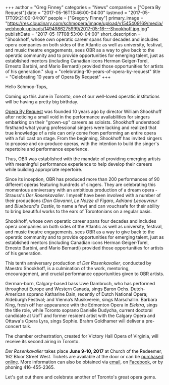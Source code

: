 +++
author = "Greg Finney"
categories = "News"
companies = ["Opera By Request"]
date = "2017-05-16T13:46:00-04:00"
lastmod = "2017-05-17T09:21:00-04:00"
people = ["Gregory Finney"]
primary_image = "https://res.cloudinary.com/schmopera/image/upload/v1545409169/media/webhook-uploads/1494986275999/2017-05-16---Shookhoff.jpg.jpg"
publishDate = "2017-05-17T08:53:00-04:00"
short_description = "Shookhoff, whose own operatic career spans four decades and includes opera companies on both sides of the Atlantic as well as university, festival, and music theatre engagements, sees OBR as a way to give back to the operatic community and to provide opportunities for emerging talent, just as established mentors (including Canadian icons Herman Geiger-Torel, Ernesto Barbini, and Mario Bernardi) provided those opportunities for artists of his generation."
slug = "celebrating-10-years-of-opera-by-request"
title = "Celebrating 10 years of Opera By Request"
+++

Hello Schmop-Tops, 

Coming up this June in Toronto, one of our well-loved operatic institutions will be having a pretty big birthday. 

[Opera By Request](/scene/companies/opera-by-request/) was founded 10 years ago by director William Shookhoff after noticing a small void in the performance availabilities for singers embarking on their "grown-up" careers as soloists. Shookhoff understood firsthand what young professional singers were lacking and realized that true knowledge of a role can only come from performing an entire opera with a full cast on stage. From the beginning, Shookhoff has invited singers to propose and co-produce operas, with the intention to build the singer's repertoire and performance experience. 

Thus, OBR was established with the mandate of providing emerging artists with meaningful performance experience to help develop their careers while building appropriate repertoire. 

Since its inception, OBR has produced more than 200 performances of 90 different operas featuring hundreds of singers. They are celebrating this momentous anniversary with an ambitious production of a dream opera - Strauss's *Der Rosenkavalier*. I myself have been involved with a number of their productions (*Don Giovanni*, *Le Nozze di Figaro*, *Adriana Lecouvreur* and *Bluebeard's Castle*, to name a few) and can vouchsafe for their ability to bring beautiful works to the ears of Torontonians on a regular basis. 

Shookhoff, whose own operatic career spans four decades and includes opera companies on both sides of the Atlantic as well as university, festival, and music theatre engagements, sees OBR as a way to give back to the operatic community and to provide opportunities for emerging talent, just as established mentors (including Canadian icons Herman Geiger-Torel, Ernesto Barbini, and Mario Bernardi) provided those opportunities for artists of his generation.

This tenth anniversary production of *Der Rosenkavalier*, conducted by Maestro Shookhoff, is a culmination of the work, mentoring, encouragement, and crucial performance opportunities given to OBR artists.

German-born, Calgary-based bass Uwe Dambruch, who has performed throughout Europe and Western Canada, sings Baron Ochs. Dutch-American soprano Katharine Dain, recently of Dutch National Opera; Aldeburgh Festival; and Vienna’s Musikverein, sings Marschallin. Barbara King, fresh off her appearance with the Edmonton Opera in *Elektra*, sings the title role, while Toronto soprano Danielle Dudycha, current doctoral candidate at UofT and former resident artist with the Calgary Opera and Ottawa's Opera Lyra, sings Sophie. Brahm Goldhamer will deliver a pre-concert talk.

The chamber orchestration, created for Victory Hall Opera of Virginia, will receive its second airing in Toronto.

*Der Rosenkavalier* takes place **June 9-10, 2017** at Church of the Redeemer, 162 Bloor Street West. Tickets are available at the door or can be [purchased online](http://www.obr10.ca/). More information can also be obtained via [email](mailto:operabyrequest.news@gmail.com), on [Facebook](https://www.facebook.com/events/1205546439562324/), or by phoning 416-455-2365.

Let's get out there and celebrate another of Toronto's great opera gems.
